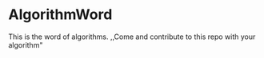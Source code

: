# AlgorithmWord
This is the word of algorithms. ,,Come and contribute to this repo with your algorithm"
